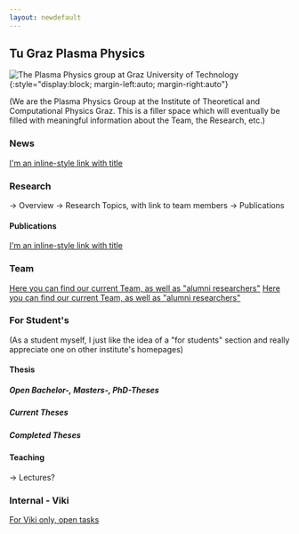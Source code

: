 ```yaml
---
layout: newdefault
---
```

## Tu Graz Plasma Physics

![The Plasma Physics group at Graz University of Technology](https://www.tugraz.at/fileadmin/_migrated/pics/4_Plasma.jpg/150x150 "TUG ITPCP Plasma Group"){:style="display:block; margin-left:auto; margin-right:auto"}

(We are the Plasma Physics Group at the Institute of Theoretical and Computational Physics Graz.
This is a filler space which will eventually be filled with meaningful information about the Team, the Research, etc.)

### News
<!---[Here you can find our ... news? As well as past and current events?](/news "TUG ITP Plasma News")
[Publications again](/publications "TUG ITP Plasma News")
[Here you can find our ... news? As well as past and current events?](/news.md "TUG ITP Plasma News")--->
[I'm an inline-style link with title](/newsupdates "TUG ITP Plasma Publications")

### Research

-> Overview
-> Research Topics, with link to team members
-> Publications
#### Publications
[I'm an inline-style link with title](/publications "TUG ITP Plasma Publications")

### Team
[Here you can find our current Team, as well as "alumni researchers"](/team/team "TUG ITP Plasma Group")
[Here you can find our current Team, as well as "alumni researchers"](/team "TUG ITP Plasma Group")

### For Student's

(As a student myself, I just like the idea of a "for students" section and really appreciate one on other institute's homepages)

#### Thesis 
  ##### Open Bachelor-, Masters-, PhD-Theses
  ##### Current Theses
  ##### Completed Theses
#### Teaching
-> Lectures?

<!---<a href = "/news">This is a test for a link in html</a>--->

### Internal - Viki

[For Viki only, open tasks](/opentasks "To-Do's")
